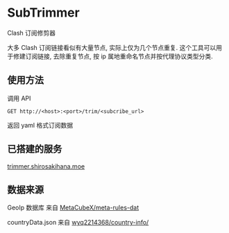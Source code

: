 # SubTrimmer

Clash 订阅修剪器

大多 Clash 订阅链接看似有大量节点, 实际上仅为几个节点重复.
这个工具可以用于修建订阅链接, 去除重复节点, 按 ip 属地重命名节点并按代理协议类型分类.

## 使用方法

调用 API

`GET http://<host>:<port>/trim/<subcribe_url>`

返回 yaml 格式订阅数据

## 已搭建的服务

[trimmer.shirosakihana.moe](http://trimmer.shirosakihana.moe/)

## 数据来源

GeoIp 数据库 来自 [MetaCubeX/meta-rules-dat](https://github.com/MetaCubeX/meta-rules-dat)

countryData.json 来自 [wyq2214368/country-info/](https://github.com/wyq2214368/country-info/)
